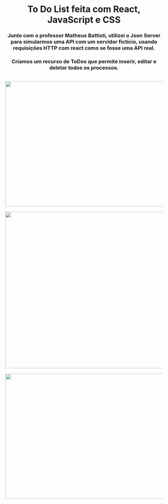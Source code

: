<div align="center">
  <h1>To Do List feita com React, JavaScript e CSS</h1>
</div>

<div align="center">
  <h3>Junto com o professor Matheus Battisti, utilizei o Json Server para simularmos uma API com um servidor fictício, usando requisições HTTP 
  com react como se fosse uma API real.</h3>
</div>

<div align="center">
<h3>Criamos um recurso de ToDos que permite inserir, editar e deletar todos os processos.</h3>
</div>

<br>




<div align="center">

<img src="https://user-images.githubusercontent.com/110649796/217393738-7974e37d-3512-4655-b86a-be4bebc1552f.png" width="600" height="400">

</div>

<br>

<div align="center">

<img src="https://user-images.githubusercontent.com/110649796/217396633-d80aaa35-c125-461f-83b2-a1ef8e7076c3.png" width="600" height="500">

</div>

<br>

<div align="center">

<img src="https://user-images.githubusercontent.com/110649796/217399525-8f85af23-9278-4006-9008-0134ae7a0578.png" width="600" height="400">

</div>


